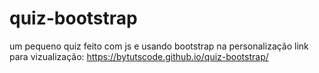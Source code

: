 # quiz-bootstrap
um pequeno quiz feito com js e usando bootstrap na personalização
link para vizualização: https://bytutscode.github.io/quiz-bootstrap/
